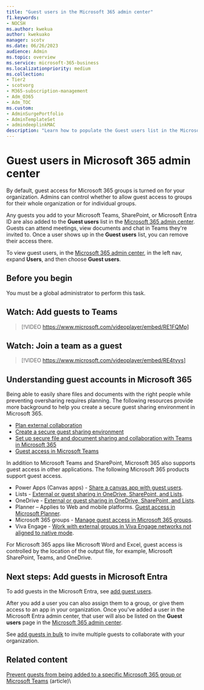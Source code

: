```yaml
---
title: "Guest users in the Microsoft 365 admin center"
f1.keywords:
- NOCSH
ms.author: kwekua
author: kwekuako
manager: scotv
ms.date: 06/26/2023
audience: Admin
ms.topic: overview
ms.service: microsoft-365-business
ms.localizationpriority: medium
ms.collection:
- Tier2
- scotvorg 
- M365-subscription-management
- Adm_O365
- Adm_TOC
ms.custom: 
- AdminSurgePortfolio
- AdminTemplateSet
- admindeeplinkMAC
description: "Learn how to populate the Guest users list in the Microsoft 365 admin center so guests can attend meetings, view documents and chat in Teams they're invited to."
---
```


# Guest users in Microsoft 365 admin center

By default, guest access for Microsoft 365 groups is turned on for your organization. Admins can control whether to allow guest access to groups for their whole organization or for individual groups.

Any guests you add to your Microsoft Teams, SharePoint, or Microsoft Entra ID are also added to the **Guest users** list in the <a href="https://go.microsoft.com/fwlink/p/?linkid=2074830" target="_blank">Microsoft 365 admin center</a>. Guests can attend meetings, view documents and chat in Teams they're invited to.
Once a user shows up in the **Guest users** list, you can remove their access there.

To view guest users, in the <a href="https://go.microsoft.com/fwlink/p/?linkid=2074830" target="_blank">Microsoft 365 admin center</a>, in the left nav, expand **Users**, and then choose **Guest users**.

## Before you begin

You must be a global administrator to perform this task.

## Watch: Add guests to Teams

> [!VIDEO https://www.microsoft.com/videoplayer/embed/RE1FQMp]

## Watch: Join a team as a guest

> [!VIDEO https://www.microsoft.com/videoplayer/embed/RE4tyys]

## Understanding guest accounts in Microsoft 365

Being able to easily share files and documents with the right people while preventing oversharing requires planning. The following resources provide more background to help you create a secure guest sharing environment in Microsoft 365.

- [Plan external collaboration](../../solutions/plan-external-collaboration.md)
- [Create a secure guest sharing environment](../../solutions/create-secure-guest-sharing-environment.md)
- [Set up secure file and document sharing and collaboration with Teams in Microsoft 365](../../solutions/setup-secure-collaboration-with-teams.md)
- [Guest access in Microsoft Teams](/microsoftteams/guest-access)

In addition to Microsoft Teams and SharePoint, Microsoft 365 also supports guest access in other applications. The following Microsoft 365 products support guest access.

- Power Apps (Canvas apps) - [Share a canvas app with guest users](/power-apps/maker/canvas-apps/share-app-guests).
- Lists - [External or guest sharing in OneDrive, SharePoint, and Lists](https://support.microsoft.com/office/external-or-guest-sharing-in-onedrive-sharepoint-and-lists-7aa070b8-d094-4921-9dd9-86392f2a79e7).
- OneDrive - [External or guest sharing in OneDrive, SharePoint, and Lists](https://support.microsoft.com/office/external-or-guest-sharing-in-onedrive-sharepoint-and-lists-7aa070b8-d094-4921-9dd9-86392f2a79e7).
- Planner – Applies to Web and mobile platforms. [Guest access in Microsoft Planner](https://support.microsoft.com/office/guest-access-in-microsoft-planner-cc5d7f96-dced-4da4-ab62-08c72d9759c6).
- Microsoft 365 groups - [Manage guest access in Microsoft 365 groups](../create-groups/manage-guest-access-in-groups.md).
- Viva Engage - [Work with external groups in Viva Engage networks not aligned to native mode](/viva/engage/work-with-external-users/create-and-manage-external-groups).

For Microsoft 365 apps like Microsoft Word and Excel, guest access is controlled by the location of the output file, for example, Microsoft SharePoint, Teams, and OneDrive.

## Next steps: Add guests in Microsoft Entra

To add guests in the Microsoft Entra, see [add guest users](/azure/active-directory/b2b/b2b-quickstart-add-guest-users-portal).

After you add a user you can also assign them to a group, or give them access to an app in your organization. Once you've added a user in the Microsoft Entra admin center, that user will also be listed on the **Guest users** page in the <a href="https://go.microsoft.com/fwlink/p/?linkid=2074830" target="_blank">Microsoft 365 admin center</a>.

See [add guests in bulk](/azure/active-directory/b2b/tutorial-bulk-invite) to invite multiple guests to collaborate with your organization.

## Related content

[Prevent guests from being added to a specific Microsoft 365 group or Microsoft Teams](../../solutions/per-group-guest-access.md) (article)\
